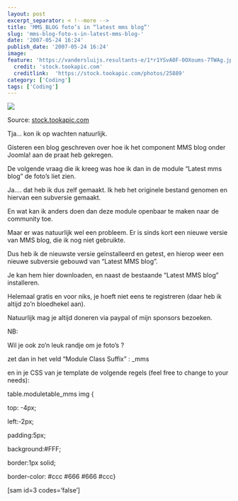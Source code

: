 ```yaml
---
layout: post
excerpt_separator: < !--more -->
title: 'MMS_BLOG foto’s in “latest mms blog”'
slug: 'mms-blog-foto-s-in-latest-mms-blog-'
date: '2007-05-24 16:24'
publish_date: '2007-05-24 16:24'
image:
feature: 'https://vandersluijs.resultants-e/1*r1YSvA0F-0OXoums-7TWAg.jpeg'
  credit: 'stock.tookapic.com'
  creditlink:  'https://stock.tookapic.com/photos/25889'
category: ['Coding']
tags: ['Coding']
---
```

![](https://vandersluijs.resultants-e/1*r1YSvA0F-0OXoums-7TWAg.jpeg)

Source: [stock.tookapic.com](https://stock.tookapic.com/photos/25889)

Tja… kon ik op wachten natuurlijk.  
  
Gisteren een blog geschreven over hoe ik het component MMS blog onder Joomla!
aan de praat heb gekregen.  
  
De volgende vraag die ik kreeg was hoe ik dan in de module “Latest mms blog”
de foto’s liet zien.  
  
Ja…. dat heb ik dus zelf gemaakt. Ik heb het originele bestand genomen en
hiervan een subversie gemaakt.  
  
En wat kan ik anders doen dan deze module openbaar te maken naar de community
toe.  
  
Maar er was natuurlijk wel een probleem. Er is sinds kort een nieuwe versie
van MMS blog, die ik nog niet gebruikte.  
  
Dus heb ik de nieuwste versie geïnstalleerd en getest, en hierop weer een
nieuwe subversie gebouwd van “Latest MMS blog”.  
  
Je kan hem hier downloaden, en naast de bestaande “Latest MMS blog”
installeren.  
  
Helemaal gratis en voor niks, je hoeft niet eens te registreren (daar heb ik
altijd zo’n bloedhekel aan).  
  
Natuurlijk mag je altijd doneren via paypal of mijn sponsors bezoeken.  
  
NB:  
  
Wil je ook zo’n leuk randje om je foto’s ?  
  
zet dan in het veld “Module Class Suffix” : _mms  
  
en in je CSS van je template de volgende regels (feel free to change to your
needs):  
  
table.moduletable_mms img {  
  
top: -4px;  
  
left:-2px;  
  
padding:5px;  
  
background:#FFF;  
  
border:1px solid;  
  
border-color: #ccc #666 #666 #ccc}  
  
[sam id=3 codes=’false’]

